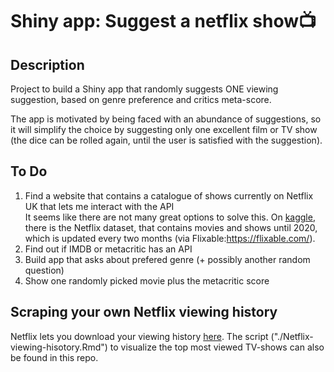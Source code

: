 # Shiny app: Suggest a netflix show:tv:

## Description
Project to build a Shiny app that randomly suggests ONE viewing suggestion, based on genre preference and critics meta-score.  

The app is motivated by being faced with an abundance of suggestions, so it will simplify the choice by suggesting only one excellent film or TV show (the dice can be rolled again, until the user is satisfied with the suggestion).  

## To Do

1. Find a website that contains a catalogue of shows currently on Netflix UK that lets me interact with the API  
It seems like there are not many great options to solve this. On [kaggle](https://www.kaggle.com/shivamb/netflix-shows), there is the Netflix dataset, that contains movies and shows until 2020, which is updated every two months (via Flixable:https://flixable.com/).  
2. Find out if IMDB or metacritic has an API
3. Build app that asks about prefered genre (+ possibly another random question)
4. Show one randomly picked movie plus the metacritic score

## Scraping your own Netflix viewing history

Netflix lets you download your viewing history [here](https://www.netflix.com/ViewingActivity). The script ("./Netflix-viewing-hisotory.Rmd") to visualize the top most viewed TV-shows can also be found in this repo.  
